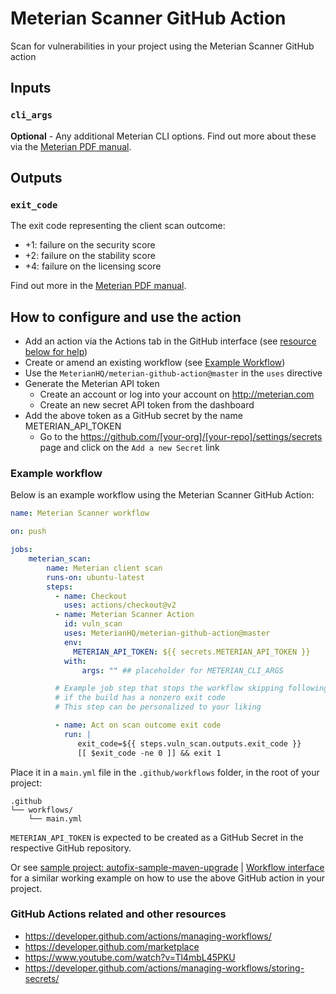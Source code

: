 # Meterian Scanner GitHub Action

Scan for vulnerabilities in your project using the Meterian Scanner GitHub action 

## Inputs

### `cli_args`

**Optional** - Any additional Meterian CLI options. Find out more about these via the [Meterian PDF manual](https://www.meterian.com/documents/meterian-cli-manual.pdf).

## Outputs

### `exit_code`

The exit code representing the client scan outcome:
- +1: failure on the security score
- +2: failure on the stability score
- +4: failure on the licensing score

Find out more in the [Meterian PDF manual](https://www.meterian.com/documents/meterian-cli-manual.pdf).

## How to configure and use the action

- Add an action via the Actions tab in the GitHub interface (see [resource below for help](#github-actions-related-and-other-resources))
- Create or amend an existing workflow (see [Example Workflow](#example-workflow))
- Use the `MeterianHQ/meterian-github-action@master` in the `uses` directive
- Generate the Meterian API token
    - Create an account or log into your account on http://meterian.com
    - Create an new secret API token from the dashboard
- Add the above token as a GitHub secret by the name METERIAN_API_TOKEN
    - Go to the https://github.com/[your-org]/[your-repo]/settings/secrets page and click on the `Add a new Secret` link


### Example workflow

Below is an example workflow using the Meterian Scanner GitHub Action:

```yaml
name: Meterian Scanner workflow

on: push

jobs:
    meterian_scan:
        name: Meterian client scan
        runs-on: ubuntu-latest
        steps: 
          - name: Checkout
            uses: actions/checkout@v2
          - name: Meterian Scanner Action
            id: vuln_scan
            uses: MeterianHQ/meterian-github-action@master
            env:
              METERIAN_API_TOKEN: ${{ secrets.METERIAN_API_TOKEN }}
            with:
                args: "" ## placeholder for METERIAN_CLI_ARGS

          # Example job step that stops the workflow skipping following steps
          # if the build has a nonzero exit code
          # This step can be personalized to your liking

          - name: Act on scan outcome exit code
            run: |
               exit_code=${{ steps.vuln_scan.outputs.exit_code }}
               [[ $exit_code -ne 0 ]] && exit 1

```

Place it in a `main.yml` file in the `.github/workflows` folder, in the root of your project:

```
.github
└── workflows/
    └── main.yml
```

`METERIAN_API_TOKEN` is expected to be created as a GitHub Secret in the respective GitHub repository.

Or see [sample project: autofix-sample-maven-upgrade](https://raw.githubusercontent.com/MeterianHQ/autofix-sample-maven-upgrade/add-github-meterian-client-action/.github/main.workflow) | [Workflow interface](https://github.com/MeterianHQ/autofix-sample-maven-upgrade/blob/add-github-meterian-client-action/.github/main.workflow) for a similar working example on how to use the above GitHub action in your project.


### GitHub Actions related and other resources

- https://developer.github.com/actions/managing-workflows/
- https://developer.github.com/marketplace
- https://www.youtube.com/watch?v=Tl4mbL45PKU
- https://developer.github.com/actions/managing-workflows/storing-secrets/